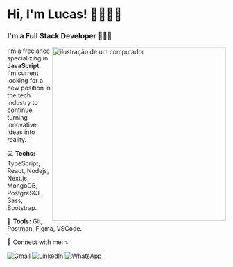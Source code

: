 # Hi, I'm Lucas! 👋🏼🇧🇷
### I'm a Full Stack Developer 👨🏻‍💻
<img src="https://raw.githubusercontent.com/MicaelliMedeiros/micaellimedeiros/master/image/computer-illustration.png" alt="ilustração de um computador" min-width="400px" max-width="400px" width="400px" align="right">

<p align="left"> 
  I'm a freelance specializing in <strong>JavaScript</strong>.<br>
  I'm current looking for a new position in the tech industry to continue turning innovative ideas into reality.
</p>

<p align="left">
  💻 <strong>Techs:</strong> TypeScript, React, Nodejs, Next.js, MongoDB, PostgreSQL, Sass, Bootstrap.
</p>

<p align="left">
  💼 <strong>Tools:</strong> Git, Postman, Figma, VSCode.
</p>

<p align="left">
  🔹 Connect with me: ⤵️
</p>

<p align="left">
  <a href="mailto:lucsantosdev@gmail.com" title="Gmail" target="_blank">
    <img src="https://img.shields.io/badge/-Gmail-FF0000?style=flat-square&labelColor=FF0000&logo=gmail&logoColor=white&link=mailto:lucsantosdev@gmail.com" alt="Gmail"/>
  </a>
  <a href="#" title="LinkedIn" target="_blank">
    <img src="https://img.shields.io/badge/-Linkedin-0e76a8?style=flat-square&logo=Linkedin&logoColor=white&link=LINK-DO-MEU-LINKEDIN" alt="LinkedIn"/>
  </a>
  <a href="https://wa.me/5581994412459" title="WhatsApp" target="_blank">
    <img src="https://img.shields.io/badge/-WhatsApp-25d366?style=flat-square&labelColor=25d366&logo=whatsapp&logoColor=white&link=https://wa.me/5581994412459" alt="WhatsApp"/>
  </a>
</p>
